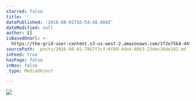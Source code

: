 ```yaml
---
starred: false
title: ''
datePublished: '2016-08-01T16:54:48.869Z'
dateModified: null
author: []
isBasedOnUrl: >-
  https://the-grid-user-content.s3-us-west-2.amazonaws.com/1f2e75b4-d4fb-4a02-82c0-67b77fe2ada5.jpg
sourcePath: _posts/2016-08-01-7867f3cf-6f89-4da4-80b3-23dec38de162.md
inFeed: true
hasPage: false
inNav: false
_type: MediaObject

---
```

![](https://the-grid-user-content.s3-us-west-2.amazonaws.com/1f2e75b4-d4fb-4a02-82c0-67b77fe2ada5.jpg)